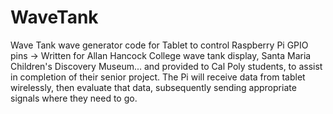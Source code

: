 # WaveTank
Wave Tank wave generator code for Tablet to control Raspberry Pi GPIO pins -> Written for Allan Hancock College wave tank display, Santa Maria Children's Discovery Museum... and provided to Cal Poly students, to assist in completion of their senior project.
The Pi will receive data from tablet wirelessly, then evaluate that data, subsequently sending appropriate signals where they need to go.
